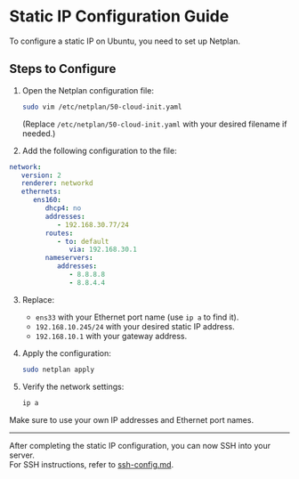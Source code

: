 # Static IP Configuration Guide

To configure a static IP on Ubuntu, you need to set up Netplan.

## Steps to Configure
1. Open the Netplan configuration file:
   ```bash
   sudo vim /etc/netplan/50-cloud-init.yaml
   ```
   (Replace `/etc/netplan/50-cloud-init.yaml` with your desired filename if needed.)

2. Add the following configuration to the file:
```yaml
network:
   version: 2
   renderer: networkd
   ethernets:
      ens160:
         dhcp4: no
         addresses:
            - 192.168.30.77/24
         routes:
            - to: default
               via: 192.168.30.1
         nameservers:
            addresses:
               - 8.8.8.8
               - 8.8.4.4
```

3. Replace:
   - `ens33` with your Ethernet port name (use `ip a` to find it).
   - `192.168.10.245/24` with your desired static IP address.
   - `192.168.10.1` with your gateway address.

4. Apply the configuration:
   ```bash
   sudo netplan apply
   ```

5. Verify the network settings:
   ```bash
   ip a
   ```

Make sure to use your own IP addresses and Ethernet port names.

---

After completing the static IP configuration, you can now SSH into your server.  
For SSH instructions, refer to [ssh-config.md](ssh-config.md).

